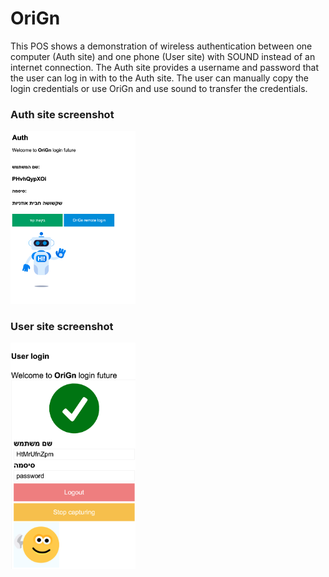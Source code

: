 # OriGn

This POS shows a demonstration of wireless authentication between one computer (Auth site)
and one phone (User site) with SOUND instead of an internet connection.
The Auth site provides a username and password that the user can log in with to the Auth site.
The user can manually copy the login credentials 
or use OriGn and use sound to transfer the credentials.


### Auth site screenshot
<img src="https://raw.githubusercontent.com/oririnat/Authentication_with_sound/main/Auth.png" alt="Auth site screenshot" width="200"/>

### User site screenshot
<img src="https://raw.githubusercontent.com/oririnat/Authentication_with_sound/main/User.png" alt="User site screenshot" width="200"/>
